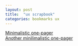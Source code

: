 ```yaml
---
layout: post
title:  "ux scrapbook"
categories: bookmarks ux
---
```


[Minimalistic one-pager](http://indie.vc)  
[Another minilimalistic one-pager](http://rix.si/)  
